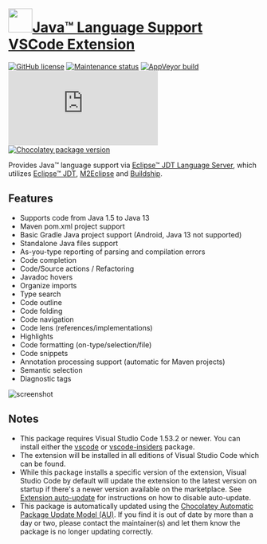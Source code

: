 # [<img src="https://cdn.jsdelivr.net/gh/dgalbraith/chocolatey-packages@27cefa4e9cecaae41e719fb7ed7564439eb46c46/icons/vscode-java.png" width="48" height="48" />Java™ Language Support VSCode Extension](<https://chocolatey.org/packages/vscode-java>)

[![GitHub license](https://img.shields.io/github/license/redhat-developer/vscode-java)](https://github.com/redhat-developer/vscode-java/blob/master/LICENSE)
[![Maintenance status](https://img.shields.io/badge/maintained%3F-yes-green.svg)](https://gitHub.com/dgalbraith/chocolatey-packages/graphs/commit-activity)
[![AppVeyor build](https://img.shields.io/appveyor/ci/dgalbraith/chocolatey-packages)](https://ci.appveyor.com/project/dgalbraith/chocolatey-packages)
[![Visual Studio Marketplace version](https://img.shields.io/visual-studio-marketplace/v/redhat.java?label=Marketplace)](https://marketplace.visualstudio.com/items?itemName=redhat.java)
[![Chocolatey package version](https://img.shields.io/chocolatey/v/vscode-java?label=Chocolatey)](<https://chocolatey.org/packages/vscode-java>)

Provides Java™ language support via [Eclipse™ JDT Language Server](<https://github.com/eclipse/eclipse.jdt.ls>), which utilizes [Eclipse™ JDT](<http://www.eclipse.org/jdt>), [M2Eclipse](<http://www.eclipse.org/m2e>) and [Buildship](<https://github.com/eclipse/buildship>).

## Features

* Supports code from Java 1.5 to Java 13
* Maven pom.xml project support
* Basic Gradle Java project support (Android, Java 13 not supported)
* Standalone Java files support
* As-you-type reporting of parsing and compilation errors
* Code completion
* Code/Source actions / Refactoring
* Javadoc hovers
* Organize imports
* Type search
* Code outline
* Code folding
* Code navigation
* Code lens (references/implementations)
* Highlights
* Code formatting (on-type/selection/file)
* Code snippets
* Annotation processing support (automatic for Maven projects)
* Semantic selection
* Diagnostic tags

![screenshot](https://cdn.jsdelivr.net/gh/dgalbraith/chocolatey-packages@27cefa4e9cecaae41e719fb7ed7564439eb46c46/automatic/vscode-java/screenshot.png)

## Notes

* This package requires Visual Studio Code 1.53.2 or newer.
  You can install either the [vscode](https://chocolatey.org/packages/vscode) or [vscode-insiders](https://chocolatey.org/packages/vscode-insiders) package.
* The extension will be installed in all editions of Visual Studio Code which can be found.
* While this package installs a specific version of the extension, Visual Studio Code by default will update the extension to the latest version on startup if there's a newer version available on the marketplace.
  See [Extension auto-update](https://code.visualstudio.com/docs/editor/extension-gallery#_extension-autoupdate) for instructions on how to disable auto-update.
* This package is automatically updated using the [Chocolatey Automatic Package Update Model (AU)](https://github.com/majkinetor/au/blob/master/README.md).
  If you find it is out of date by more than a day or two, please contact the maintainer(s) and let them know the package is no longer updating correctly.
